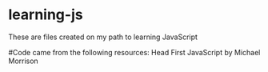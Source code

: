 learning-js
===========

These are files created on my path to learning JavaScript

#Code came from the following resources:
Head First JavaScript by Michael Morrison
